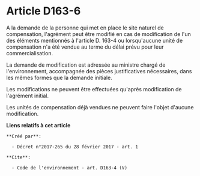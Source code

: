 # Article D163-6

A la demande de la personne qui met en place le site naturel de compensation, l'agrément peut être modifié en cas de
modification de l'un des éléments mentionnés à l'article D. 163-4 ou lorsqu'aucune unité de compensation n'a été vendue au
terme du délai prévu pour leur commercialisation. 

La demande de modification est adressée au ministre chargé de l'environnement, accompagnée des pièces justificatives
nécessaires, dans les mêmes formes que la demande initiale. 

Les modifications ne peuvent être effectuées qu'après modification de l'agrément initial. 

Les unités de compensation déjà vendues ne peuvent faire l'objet d'aucune modification.

**Liens relatifs à cet article**

	**Créé par**:

	  - Décret n°2017-265 du 28 février 2017 - art. 1

	**Cite**:

	  - Code de l'environnement - art. D163-4 (V)
